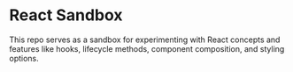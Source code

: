 # React Sandbox
This repo serves as a sandbox for experimenting with React concepts and features like hooks, lifecycle methods, component composition, and styling options.

